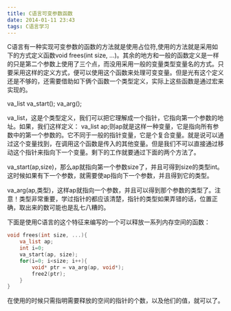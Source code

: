 ```yaml
---
title: C语言可变参数函数
date: 2014-01-11 23:43
tags: C语言学习
---
```


C语言有一种实现可变参数的函数的方法就是使用占位符,使用的方法就是采用如下的方式定义函数void frees(int size, ...)。其余的地方和一般的函数定义是一样的只是第二个参数上使用了三个点，而没用采用一般的变量类型变量名的方式。只要采用这样的定义方式，便可以使用这个函数来处理可变变量。但是光有这个定义还是不够的，还需要借助如下俩个函数一个类型定义，实际上这些函数是通过宏来实现的。
 
va_list
va_start();
va_arg();
 
va_list，这是个类型定义，我们可以把它理解成一个指针，它指向第一个参数的地址。如果，我们这样定义： va_list ap;则ap就是这样一种变量，它是指向所有参数中的第一个参数的。它不同于一般的指针变量，它是个复合变量。就是说可以通过这个变量找到，在调用这个函数是传入的其他变量。但是我们不可以直接通过移动这个指针来指向下一个变量。剩下的工作就要通过下面的两个方法了。
 
va_start(ap,size)，那么ap就指向第一个参数size了，并且可得到size的类型int。这时候如果有下一个参数，就需要使ap指向下一个参数，并且得到它的类型。
 
va_arg(ap,类型)，这样ap就指向一个参数，并且可以得到那个参数的类型了。注意！类型非常重要，学过指针的都应该清楚，指针的类型如果弄错的话，位置正确，取出来的数可能也是乱七八糟的。
 
下面是使用C语言的这个特征来编写的一个可以释放一系列内存空间的函数：

```C
void frees(int size, ...){  
    va_list ap;  
    int i=0;  
    va_start(ap, size);  
    for(i=0; i<size; i++){  
        void* ptr = va_arg(ap, void*);  
        free2(ptr);  
    }  
}  
```
在使用的时候只需指明需要释放的空间的指针的个数，以及他们的值，就可以了。
